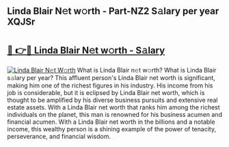 ## Linda Blair N𝚎t w𝚘rth - Part-NZ2 S𝚊lary per year XQJSr

# <h2><a href="http://gc3fmt.nevu.top/?p=Linda+Blair">🔗 👉🔴 Linda Blair N𝚎t w𝚘rth - S𝚊lary</a></h2>

[![Linda Blair N𝚎t W𝚘rth](https://i.imgur.com/Oavwk0R.jpeg)](http://gc3fmt.nevu.top/?p=Linda+Blair)
What is Linda Blair n𝚎t w𝚘rth? What is Linda Blair s𝚊lary per year?
This affluent person's Linda Blair net worth is significant, making him one of the richest figures in his industry. His income from his job is considerable, but it is eclipsed by Linda Blair net worth, which is thought to be amplified by his diverse business pursuits and extensive real estate assets. With a Linda Blair net worth that ranks him among the richest individuals on the planet, this man is renowned for his business acumen and financial acumen. With a Linda Blair net worth in the billions and a notable income, this wealthy person is a shining example of the power of tenacity, perseverance, and financial wisdom.
